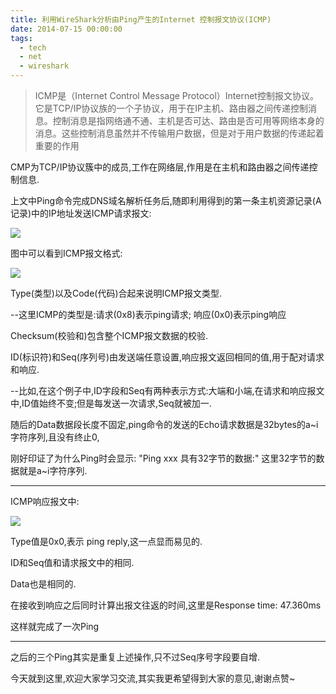 ```yaml
---
title: 利用WireShark分析由Ping产生的Internet 控制报文协议(ICMP)
date: 2014-07-15 00:00:00
tags:
  - tech
  - net
  - wireshark
---
```


> ICMP是（Internet Control Message Protocol）Internet控制报文协议。它是TCP/IP协议族的一个子协议，用于在IP主机、路由器之间传递控制消息。控制消息是指网络通不通、主机是否可达、路由是否可用等网络本身的消息。这些控制消息虽然并不传输用户数据，但是对于用户数据的传递起着重要的作用

CMP为TCP/IP协议簇中的成员,工作在网络层,作用是在主机和路由器之间传递控制信息.

上文中Ping命令完成DNS域名解析任务后,随即利用得到的第一条主机资源记录(A记录)中的IP地址发送ICMP请求报文:

![](211623_9RVu_580940.png)

图中可以看到ICMP报文格式:

![](212622_2e2c_580940.png)

Type(类型)以及Code(代码)合起来说明ICMP报文类型.

--这里ICMP的类型是:请求(0x8)表示ping请求; 响应(0x0)表示ping响应

Checksum(校验和)包含整个ICMP报文数据的校验.

ID(标识符)和Seq(序列号)由发送端任意设置,响应报文返回相同的值,用于配对请求和响应.

--比如,在这个例子中,ID字段和Seq有两种表示方式:大端和小端,在请求和响应报文中,ID值始终不变;但是每发送一次请求,Seq就被加一.

随后的Data数据段长度不固定,ping命令的发送的Echo请求数据是32bytes的a~i字符序列,且没有终止0,

刚好印证了为什么Ping时会显示: "Ping xxx 具有32字节的数据:" 这里32字节的数据就是a~i字符序列.

----

ICMP响应报文中:

![](214412_q1Oy_580940.png)

Type值是0x0,表示 ping reply,这一点显而易见的.

ID和Seq值和请求报文中的相同.

Data也是相同的.

在接收到响应之后同时计算出报文往返的时间,这里是Response time: 47.360ms

这样就完成了一次Ping

----

之后的三个Ping其实是重复上述操作,只不过Seq序号字段要自增.

今天就到这里,欢迎大家学习交流,其实我更希望得到大家的意见,谢谢点赞~
